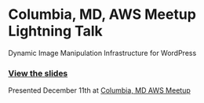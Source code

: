 # Columbia, MD, AWS Meetup Lightning Talk

Dynamic Image Manipulation Infrastructure for WordPress

### [View the slides](http://kingkool68.com/columbia-aws-meetup-lightning-talk/) ###

Presented December 11th at [Columbia, MD AWS Meetup](https://www.meetup.com/Columbia-AWS-Meetup/events/256272921/)
